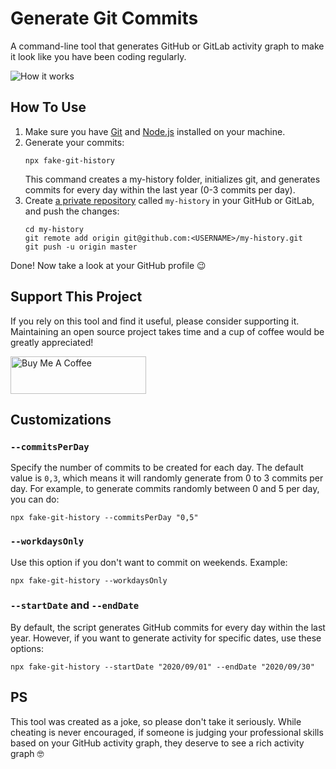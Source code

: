 # Generate Git Commits

A command-line tool that generates GitHub or GitLab activity graph to make it look like you have been coding regularly.

<img src="https://dl.dropboxusercontent.com/s/q2iinti6v0zbhzs/contributions.gif?dl=0" alt="How it works" />

## How To Use

1. Make sure you have [Git](https://git-scm.com/book/en/v2/Getting-Started-Installing-Git) and
   [Node.js](https://nodejs.org/en/download/) installed on your machine.
2. Generate your commits:
   ```shell script
   npx fake-git-history
   ```
   This command creates a my-history folder, initializes git, and generates commits for every day within the last year (0-3 commits per day).
3. Create [a private repository](https://github.com/new) called `my-history` in your GitHub or GitLab, and push the changes:
   ```shell script
   cd my-history
   git remote add origin git@github.com:<USERNAME>/my-history.git
   git push -u origin master
   ```

Done! Now take a look at your GitHub profile 😉

## Support This Project

If you rely on this tool and find it useful, please consider supporting it. Maintaining an open source project takes time and a cup of coffee would be greatly appreciated!

<a href="https://www.buymeacoffee.com/artiebits" target="_blank"><img src="https://cdn.buymeacoffee.com/buttons/v2/default-yellow.png" alt="Buy Me A Coffee" style="height: 60px !important;width: 217px !important;" ></a>

## Customizations

### `--commitsPerDay`

Specify the number of commits to be created for each day.
The default value is `0,3`, which means it will randomly generate from 0 to 3 commits per day. For example, to generate commits randomly between 0 and 5 per day, you can do:

```shell script
npx fake-git-history --commitsPerDay "0,5"
```

### `--workdaysOnly`

Use this option if you don't want to commit on weekends. Example:

```shell script
npx fake-git-history --workdaysOnly
```

### `--startDate` and `--endDate`

By default, the script generates GitHub commits for every day within the last year.
However, if you want to generate activity for specific dates, use these options:

```shell script
npx fake-git-history --startDate "2020/09/01" --endDate "2020/09/30"
```

## PS

This tool was created as a joke, so please don't take it seriously. While cheating is never encouraged, if someone is judging your professional skills based on your GitHub activity graph, they deserve to see a rich activity graph 🤓

